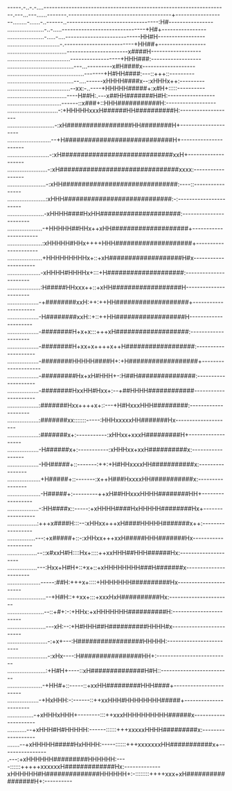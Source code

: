 -----.-..-.-....----------------------------------------------------------------  
--.---...---......-------.-------------------------------------+----------------  
--........-......-..------..---------------------------------:H#----------------  
.....................-..-.....------------------------------+H#+----------------  
.....................-.....-....---------------------------HH#H-----------------  
..............................-.-------------------------+HH##+-----------------  
..................................----------------------x####H------------------  
....................................------------------+HHH###:------------------  
......................................---...---------x#H####x-------------------  
............................................-------+H#HH####:---::+++::---------  
......................................--....------xHHHH####x--:xHHHx++:---------  
....................................--xx:-..----+HHHHH#####+:x#H+:::::----------  
..................................----H##H:.---x##HH#######H#H:-----------------  
...............................------::x###+::HHH###########H:------------------  
.............................-:+HHHHHxxxH######HH##########H:-------------------  
...........................-:xH#################HH########H+--------------------  
.........................--+H############################H+---------------------  
........................-:xH#############################xxH+-------------------  
.......................-:xH###############################xxxx:-----------------  
......................-:xHH##############################:----::----------------  
......................:xHHH############################:-:----------------------  
.....................-xHHHH####HxHH#####################:-----------------------  
....................-+HHHHH##HHx++xHH####################+----------------------  
....................:xHHHHH#HHx++++HHH####################+---------------------  
....................+HHHHHHHHHx+::+xH###################H#x---------------------  
...................-xHHHH#HHHHx+:::+H####################:----------------------  
...................:H#####HHxxx++::+xHH##################H----------------------  
..................-+########xxH:++:++HH###################+---------------------  
..................-H########xxH::+::++HH##################H---------------------  
..................-########H+x+x:::+++xH###################:--------------------  
..................-########H+xx+x++++x++H##################:--------------------  
..................-########HHHHH####H+:+H##################+--------------------  
..................-#########Hx+xH#HHH+-:H##H###############:--------------------  
..................-########HxxHH#Hxx+:--+##HHHH############---------------------  
..................:#######Hxx++++x+::---+H#HxxxHHH#########:--------------------  
..................:#######xx:::::::-----:HHHxxxxxHH#######Hx--------------------  
..................:#######x+:-----------:xHHxx+xxxH#########H+------------------  
..................-H######x+:-----------:xHHHxx+xxH##########x:-----------------  
..................-HH#####+::-------:++:+H#HHxxxxHH###########x:----------------  
...................+H#####+::-------:x++H###HxxxxHH###########x:----------------  
...................-H#####+:---------++xH##HHxxxHHHH########HH+-----------------  
..................-:HH####x::-----:+xHHHH####HxHHHHH########Hx+-----------------  
.................:+++x####H:::--:xHHxx+++xH####HHHHH#######x++:-----------------  
................---:+x#####+::-:xHHxx+++xxH#####HHH#######Hx--------------------  
.................--::x#xxH#H::::Hx+::::++xxHHH##HHH######Hx:--------------------  
.................---:Hxx+H#H+::+x+::+xHHHHHHHH###H#######x----------------------  
...................-----:##H:+++x+::::+HHHHHHH##########Hx----------------------  
......................--+H#H::++xx+:::+xxxHxH##########Hx:----------------------  
.....................--::+#+:-:+HHx:+xHHHHHHH##########H:-----------------------  
......................---xH:--:+H#HHH##H##########HHHH#x------------------------  
.......................-:+x+---:H#################HHHHH:------------------------  
.......................-:xHx----:H################HH+:--------------------------  
......................:+H#H+----::xH##############H#H::-------------------------  
....................-+HH#+::-----::+xxHH#########HHH####+-----------------------  
..................-+HxHHH:-:------::++xxHHH#HHHHHHHH#####+----------------------  
...............-+xHHHxHHH+--------:::++xxxHHHHHHHHHH######x---------------------  
...........--+xHHH#H#HHHHH:------::::::+++xxxxxHHHH#########x:------------------  
.......--+xHHHHH#####HxHHHH:-----::::::+++xxxxxxxHH###########x+----------------  
.---:+xHHHHHH#########HHHHHH:----::::::+++++xxxxxxH#############Hx:-------------  
xHHHHHH#H##############HHHHHH+:-::::::::++++xxx+xH#################H+:----------  

